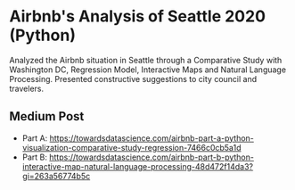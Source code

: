 # Airbnb's Analysis of Seattle 2020 (Python)
Analyzed the Airbnb situation in Seattle through a Comparative Study with Washington DC, Regression Model, Interactive Maps and Natural Language Processing. Presented constructive suggestions to city council and travelers.

## Medium Post
- Part A: https://towardsdatascience.com/airbnb-part-a-python-visualization-comparative-study-regression-7466c0cb5a1d
- Part B: https://towardsdatascience.com/airbnb-part-b-python-interactive-map-natural-language-processing-48d472f14da3?gi=263a56774b5c
